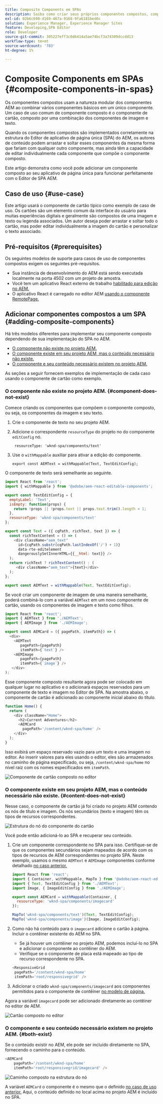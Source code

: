 ```yaml
---
title: Composite Components em SPAs
description: Saiba como criar seus próprios componentes compostos, componentes compostos por outros componentes que funcionam com o editor de aplicativo de página única (SPA) do AEM.
exl-id: 02b6c698-d169-467a-9168-9fa6181bed6c
solution: Experience Manager, Experience Manager Sites
feature: Developing,SPA Editor
role: Developer
source-git-commit: 305227eff3c0d6414a5ae74bcf3a74309dccdd13
workflow-type: tm+mt
source-wordcount: '783'
ht-degree: 1%

---
```


# Composite Components em SPAs {#composite-components-in-spas}

Os componentes compostos usam a natureza modular dos componentes AEM ao combinar vários componentes básicos em um único componente. Um caso de uso comum de componente composto é o componente de cartão, composto por uma combinação dos componentes de imagem e texto.

Quando os componentes compostos são implementados corretamente na estrutura do Editor de aplicativo de página única (SPA) do AEM, os autores de conteúdo podem arrastar e soltar esses componentes da mesma forma que fariam com qualquer outro componente, mas ainda têm a capacidade de editar individualmente cada componente que compõe o componente composto.

Este artigo demonstra como você pode adicionar um componente composto ao seu aplicativo de página única para funcionar perfeitamente com o Editor de SPA AEM.

## Caso de uso {#use-case}

Este artigo usará o componente de cartão típico como exemplo de caso de uso. Os cartões são um elemento comum da interface do usuário para muitas experiências digitais e geralmente são compostos de uma imagem e texto ou legenda associados. Um autor deseja poder arrastar e soltar todo o cartão, mas poder editar individualmente a imagem do cartão e personalizar o texto associado.

## Pré-requisitos {#prerequisites}

Os seguintes modelos de suporte para casos de uso de componentes compostos exigem os seguintes pré-requisitos.

* Sua instância de desenvolvimento do AEM está sendo executada localmente na porta 4502 com um projeto de amostra.
* Você tem um aplicativo React externo de trabalho [habilitado para edição no AEM.](spa-edit-external.md)
* O aplicativo React é carregado no editor AEM [usando o componente RemotePage.](spa-remote-page.md)

## Adicionar componentes compostos a um SPA {#adding-composite-components}

Há três modelos diferentes para implementar seu componente composto dependendo de sua implementação do SPA no AEM.

* [O componente não existe no projeto AEM.](#component-does-not-exist)
* [O componente existe em seu projeto AEM, mas o conteúdo necessário não existe.](#content-does-not-exist)
* [O componente e seu conteúdo necessário existem no projeto AEM.](#both-exist)

As seções a seguir fornecem exemplos de implementação de cada caso usando o componente de cartão como exemplo.

### O componente não existe no projeto AEM. {#component-does-not-exist}

Comece criando os componentes que compõem o componente composto, ou seja, os componentes da imagem e seu texto.

1. Crie o componente de texto no seu projeto AEM.
1. Adicione o correspondente `resourceType` do projeto no do componente `editConfig` nó.

   ```text
    resourceType: 'wknd-spa/components/text' 
   ```

1. Use o `withMappable` auxiliar para ativar a edição do componente.

   ```text
   export const AEMText = withMappable(Text, TextEditConfig); 
   ```

O componente de texto será semelhante ao seguinte.

```javascript
import React from 'react';
import { withMappable } from '@adobe/aem-react-editable-components';

export const TextEditConfig = {
  emptyLabel: 'Text',
  isEmpty: function(props) {
    return !props || !props.text || props.text.trim().length < 1;
  },
  resourceType: 'wknd-spa/components/text'
};

export const Text = ({ cqPath, richText, text }) => {
  const richTextContent = () => (
    <div className="aem_text"
      id={cqPath.substr(cqPath.lastIndexOf('/') + 1)}
      data-rte-editelement
      dangerouslySetInnerHTML={{__html: text}} />
  );
  return richText ? richTextContent() : (
     <div className="aem_text">{text}</div>
  );
};

export const AEMText = withMappable(Text, TextEditConfig);
```

Se você criar um componente de imagem de uma maneira semelhante, poderá combiná-lo com a variável `AEMText` em um novo componente de cartão, usando os componentes de imagem e texto como filhos.

```javascript
import React from 'react';
import { AEMText } from './AEMText';
import { AEMImage } from './AEMImage';

export const AEMCard = ({ pagePath, itemPath}) => (
  <div>
    <AEMText
       pagePath={pagePath}
       itemPath={`text`} />
    <AEMImage
       pagePath={pagePath}
       itemPath={`image`} />
   </div>
);
```

Esse componente composto resultante agora pode ser colocado em qualquer lugar no aplicativo e o adicionará espaços reservados para um componente de texto e imagem no Editor de SPA. Na amostra abaixo, o componente de cartão é adicionado ao componente inicial abaixo do título.

```javascript
function Home() {
  return (
    <div className="Home">
      <h2>Current Adventures</h2>
      <AEMCard
        pagePath='/content/wknd-spa/home' />
    </div>
  );
}
```

Isso exibirá um espaço reservado vazio para um texto e uma imagem no editor. Ao inserir valores para eles usando o editor, eles são armazenados no caminho de página especificado, ou seja, `/content/wknd-spa/home`  no nível raiz com os nomes especificados em `itemPath`.

![Componente de cartão composto no editor](assets/composite-card.png)

### O componente existe em seu projeto AEM, mas o conteúdo necessário não existe. {#content-does-not-exist}

Nesse caso, o componente de cartão já foi criado no projeto AEM contendo os nós de título e imagem. Os nós secundários (texto e imagem) têm os tipos de recursos correspondentes.

![Estrutura do nó do componente do cartão](assets/composite-node-structure.png)

Você pode então adicioná-lo ao SPA e recuperar seu conteúdo.

1. Crie um componente correspondente no SPA para isso. Certifique-se de que os componentes secundários sejam mapeados de acordo com os tipos de recursos de AEM correspondentes no projeto SPA. Neste exemplo, usamos o mesmo `AEMText` e `AEMImage` componentes conforme detalhado [no caso anterior.](#component-does-not-exist)

   ```javascript
   import React from 'react';
   import { Container, withMappable, MapTo } from '@adobe/aem-react-editable-components';
   import { Text, TextEditConfig } from './AEMText';
   import Image, { ImageEditConfig } from './AEMImage';
   
   export const AEMCard = withMappable(Container, {
     resourceType: 'wknd-spa/components/imagecard'
   });
   
   MapTo('wknd-spa/components/text')(Text, TextEditConfig);
   MapTo('wknd-spa/components/image')(Image, ImageEditConfig);
   ```

1. Como não há conteúdo para o `imagecard` adicione o cartão à página. Incluir o contêiner existente do AEM no SPA.
   * Se já houver um contêiner no projeto AEM, podemos incluí-lo no SPA e adicionar o componente ao contêiner do AEM.
   * Verifique se o componente de placa está mapeado ao tipo de recurso correspondente no SPA.

   ```javascript
   <ResponsiveGrid
    pagePath='/content/wknd-spa/home'
    itemPath='root/responsivegrid' />
   ```

1. Adicionar o criado `wknd-spa/components/imagecard` aos componentes permitidos para o componente de contêiner [no modelo de página.](/help/sites-authoring/templates.md)

Agora a variável `imagecard` pode ser adicionado diretamente ao contêiner no editor de AEM.

![Cartão composto no editor](assets/composite-card.gif)

### O componente e seu conteúdo necessário existem no projeto AEM. {#both-exist}

Se o conteúdo existir no AEM, ele pode ser incluído diretamente no SPA, fornecendo o caminho para o conteúdo.

```javascript
<AEMCard
    pagePath='/content/wknd-spa/home'
    itemPath='root/responsivegrid/imagecard' />
```

![Caminho composto na estrutura do nó](assets/composite-path.png)

A variável `AEMCard` o componente é o mesmo que o definido [no caso de uso anterior.](#content-does-not-exist) Aqui, o conteúdo definido no local acima no projeto AEM é incluído no SPA.
